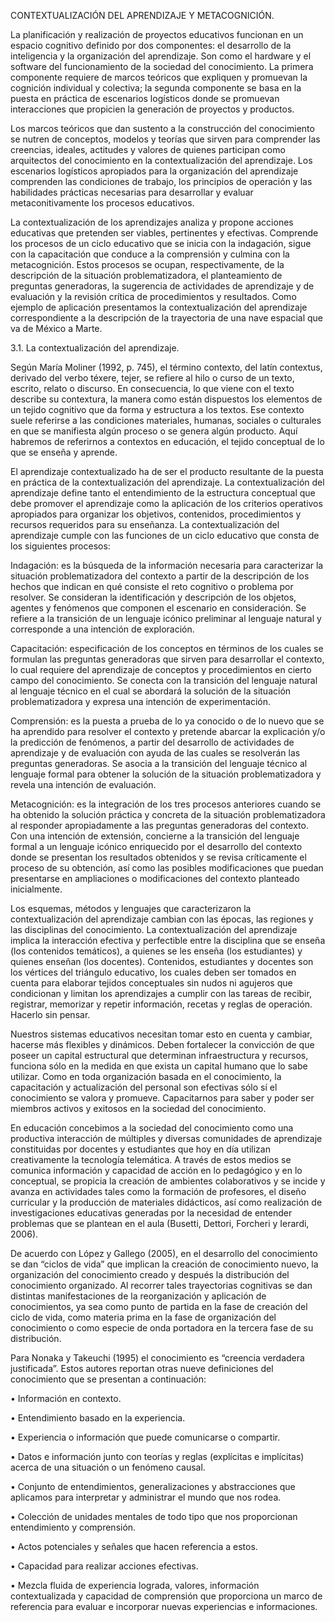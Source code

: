 CONTEXTUALIZACIÓN DEL APRENDIZAJE Y METACOGNICIÓN.
	
La planificación y realización de proyectos educativos funcionan en un espacio cognitivo definido por dos componentes: el desarrollo de la inteligencia y la organización del aprendizaje. Son como el hardware y el software del funcionamiento de la sociedad del conocimiento. La primera componente requiere de marcos teóricos que expliquen y promuevan la cognición individual y colectiva; la segunda componente se basa en la puesta en práctica de escenarios logísticos donde se promuevan interacciones que propicien la generación de proyectos y productos. 

Los marcos teóricos que dan sustento a la construcción del conocimiento se nutren de conceptos, modelos y teorías que sirven para comprender las creencias, ideales, actitudes y valores de quienes participan como arquitectos del conocimiento en la contextualización del aprendizaje. Los escenarios logísticos apropiados para la organización del aprendizaje comprenden las condiciones de trabajo, los principios de operación y las habilidades prácticas necesarias para desarrollar y evaluar metaconitivamente los procesos educativos. 

La contextualización de los aprendizajes analiza y propone acciones educativas que pretenden ser viables, pertinentes y efectivas. Comprende los procesos de un ciclo educativo que se inicia con la indagación, sigue con la capacitación que conduce a la comprensión y culmina con la metacognición. Estos procesos se ocupan, respectivamente, de la descripción de la situación problematizadora, el planteamiento de preguntas generadoras, la sugerencia de actividades de aprendizaje y de evaluación y la revisión crítica de procedimientos y resultados. Como ejemplo de aplicación presentamos la contextualización del aprendizaje correspondiente a la descripción de la trayectoria de una nave espacial que va de México a Marte.	

3.1. La contextualización del aprendizaje.

Según María Moliner (1992, p. 745), el término contexto, del latín contextus, derivado del verbo téxere, tejer, se refiere al hilo o curso de un texto, escrito, relato o discurso. En consecuencia, lo que viene con el texto describe su contextura, la manera como están dispuestos los elementos de un tejido cognitivo que da forma y estructura a los textos. Ese contexto suele referirse a las condiciones materiales, humanas, sociales o culturales en que se manifiesta algún proceso o se genera algún producto. Aquí habremos de referirnos a contextos en educación, el tejido conceptual de lo que se enseña y aprende. 

El aprendizaje contextualizado ha de ser el producto resultante de la puesta en práctica de la contextualización del aprendizaje. La contextualización del aprendizaje define tanto el entendimiento de la estructura conceptual que debe promover el aprendizaje como la aplicación de los criterios operativos apropiados para organizar los objetivos, contenidos, procedimientos y recursos requeridos para su enseñanza. La contextualización del aprendizaje cumple con las funciones de un ciclo educativo que consta de los siguientes procesos: 

Indagación: es la búsqueda de la información necesaria para caracterizar la situación problematizadora del contexto a partir de la descripción de los hechos que indican en qué consiste el reto cognitivo o problema por resolver. Se consideran la identificación y descripción de los objetos, agentes y fenómenos que componen el escenario en consideración. Se refiere a la transición de un lenguaje icónico preliminar al lenguaje natural y corresponde a una intención de exploración. 

Capacitación: especificación de los conceptos en términos de los cuales se formulan las preguntas generadoras que sirven para desarrollar el contexto, lo cual requiere del aprendizaje de conceptos y procedimientos en cierto campo del conocimiento. Se conecta con la transición del lenguaje natural al lenguaje técnico en el cual se abordará la solución de la situación problematizadora y expresa una intención de experimentación.

Comprensión: es la puesta a prueba de lo ya conocido o de lo nuevo que se ha aprendido para resolver el contexto y pretende abarcar la explicación y/o la predicción de fenómenos, a partir del desarrollo de actividades de aprendizaje y de evaluación con ayuda de las cuales se resolverán las preguntas generadoras. Se asocia a la transición del lenguaje técnico al lenguaje formal para obtener la solución de la situación problematizadora y revela una intención de evaluación.

Metacognición:  es la integración de los tres procesos anteriores cuando se ha obtenido la solución práctica y concreta de la situación problematizadora al responder apropiadamente a las preguntas generadoras del contexto. Con una intención de extensión, concierne a la transición del lenguaje formal a un lenguaje icónico enriquecido por el desarrollo del contexto donde se presentan los resultados obtenidos y se revisa críticamente el proceso de su obtención, así como las posibles modificaciones que puedan presentarse en ampliaciones o modificaciones del contexto planteado inicialmente. 
	
Los esquemas, métodos y lenguajes que caracterizaron la contextualización del aprendizaje cambian con las épocas, las regiones y las disciplinas del conocimiento. La contextualización del aprendizaje implica la interacción efectiva y perfectible entre la disciplina que se enseña (los contenidos temáticos), a quienes se les enseña (los estudiantes) y quienes enseñan (los docentes). Contenidos, estudiantes y docentes son los vértices del triángulo educativo, los cuales deben ser tomados en cuenta para elaborar tejidos conceptuales sin nudos ni agujeros que condicionan y limitan los aprendizajes a cumplir con las tareas de recibir, registrar, memorizar y repetir información, recetas y reglas de operación. Hacerlo sin pensar.

Nuestros sistemas educativos necesitan tomar esto en cuenta y cambiar, hacerse más flexibles y dinámicos.  Deben fortalecer la convicción de que poseer un capital estructural que determinan infraestructura y recursos, funciona sólo en la medida en que exista un capital humano que lo sabe utilizar. Como en toda organización basada en el conocimiento, la capacitación y actualización del personal son efectivas sólo sí el conocimiento se valora y promueve. Capacitarnos para saber y poder ser miembros activos y exitosos en la sociedad del conocimiento.

En educación concebimos a la sociedad del conocimiento como una productiva interacción de múltiples y diversas comunidades de aprendizaje constituidas por docentes y estudiantes que hoy en día utilizan creativamente la tecnología telemática. A través de estos medios se comunica información y capacidad de acción en lo pedagógico y en lo conceptual, se propicia la creación de ambientes colaborativos y se incide y avanza en actividades tales como la formación de profesores, el diseño curricular y la producción de materiales didácticos, así como realización de investigaciones educativas generadas por la necesidad de entender problemas que se plantean en el aula (Busetti, Dettori, Forcheri y Ierardi, 2006). 

De acuerdo con López y Gallego (2005), en el desarrollo del conocimiento se dan “ciclos de vida” que implican la creación de conocimiento nuevo, la organización del conocimiento creado y después la distribución del conocimiento organizado. Al recorrer tales trayectorias cognitivas se dan distintas manifestaciones de la reorganización y aplicación de conocimientos, ya sea como punto de partida en la fase de creación del ciclo de vida, como materia prima en la fase de organización del conocimiento o como especie de onda portadora en la tercera fase de su distribución.

Para Nonaka y Takeuchi (1995) el conocimiento es “creencia verdadera justificada”. Estos autores reportan otras nueve definiciones del conocimiento que se presentan a continuación:

•	Información en contexto. 

•	Entendimiento basado en la experiencia. 

•	Experiencia o información que puede comunicarse o compartir. 

•	Datos e información junto con teorías y reglas (explícitas e implícitas) acerca de una situación o un fenómeno causal. 

•	Conjunto de entendimientos, generalizaciones y abstracciones que aplicamos para interpretar y administrar el mundo que nos rodea. 

•	Colección de unidades mentales de todo tipo que nos proporcionan entendimiento y comprensión. 

•	Actos potenciales y señales que hacen referencia a estos. 

•	Capacidad para realizar acciones efectivas. 

•	Mezcla fluida de experiencia lograda, valores, información contextualizada y capacidad de comprensión que proporciona un marco de referencia para evaluar e incorporar nuevas experiencias e informaciones.

